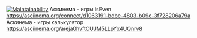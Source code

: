 [![Maintainability](https://api.codeclimate.com/v1/badges/289faaaef7f20dcc705f/maintainability)](https://codeclimate.com/github/hendfull1/java-project-61/maintainability)
Аскинема - игры isEven
https://asciinema.org/connect/d1063191-bdbe-4803-b09c-3f728206a79a
Аскинема - игры калькулятор
https://asciinema.org/a/eja0hvftCUJM5LLpYx4UQnrv8